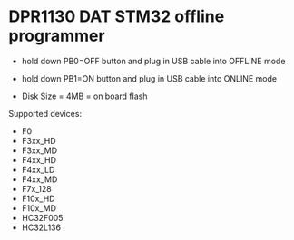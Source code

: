 

# DPR1130 DAT STM32 offline programmer 

- hold down PB0=OFF button and plug in USB cable into OFFLINE mode 
- hold down PB1=ON button and plug in USB cable into  ONLINE mode 

- Disk Size = 4MB = on board flash 

Supported devices:
- F0
- F3xx_HD
- F3xx_MD
- F4xx_HD
- F4xx_LD
- F4xx_MD
- F7x_128
- F10x_HD
- F10x_MD
- HC32F005
- HC32L136